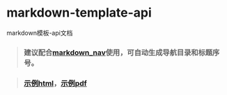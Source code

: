 # markdown-template-api
markdown模板-api文档

>### 建议配合[markdown_nav](https://github.com/chris-peng/markdown_nav)使用，可自动生成导航目录和标题序号。

>### [示例html](https://github.com/chris-peng/markdown-template-api/blob/master/markdown-template-api.html)，[示例pdf](https://github.com/chris-peng/markdown-template-api/blob/master/markdown-template-api.pdf)
